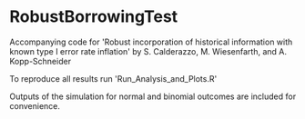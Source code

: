 # RobustBorrowingTest
Accompanying code for 'Robust incorporation of historical information with known type I error rate inflation' by S. Calderazzo, M. Wiesenfarth, and A. Kopp-Schneider

To reproduce all results run 'Run_Analysis_and_Plots.R'

Outputs of the simulation for normal and binomial outcomes are included for convenience.

